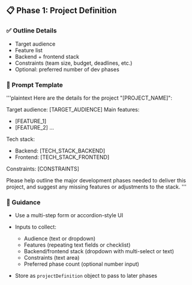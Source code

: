## 📋 Phase 1: Project Definition

### ✅ Outline Details

* Target audience
* Feature list
* Backend + frontend stack
* Constraints (team size, budget, deadlines, etc.)
* Optional: preferred number of dev phases

### 🧰 Prompt Template

'''plaintext
Here are the details for the project "[PROJECT_NAME]":

Target audience: [TARGET_AUDIENCE]
Main features:
- [FEATURE_1]
- [FEATURE_2]
...

Tech stack:
- Backend: [TECH_STACK_BACKEND]
- Frontend: [TECH_STACK_FRONTEND]

Constraints: [CONSTRAINTS]

Please help outline the major development phases needed to deliver this project, and suggest any missing features or adjustments to the stack.
'''

### 🧭 Guidance

* Use a multi-step form or accordion-style UI
* Inputs to collect:

  * Audience (text or dropdown)
  * Features (repeating text fields or checklist)
  * Backend/frontend stack (dropdown with multi-select or text)
  * Constraints (text area)
  * Preferred phase count (optional number input)
* Store as `projectDefinition` object to pass to later phases

